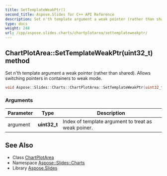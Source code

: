 ```yaml
---
title: SetTemplateWeakPtr()
second_title: Aspose.Slides for C++ API Reference
description: Set n'th template argument a weak pointer (rather than shared). Allows switching pointers in containers to weak mode.
type: docs
weight: 248
url: /cpp/aspose.slides.charts/chartplotarea/settemplateweakptr/
---
```

## ChartPlotArea::SetTemplateWeakPtr(uint32_t) method


Set n'th template argument a weak pointer (rather than shared). Allows switching pointers in containers to weak mode.

```cpp
void Aspose::Slides::Charts::ChartPlotArea::SetTemplateWeakPtr(uint32_t argument) override
```


### Arguments

| Parameter | Type | Description |
| --- | --- | --- |
| argument | **uint32_t** | Index of template argument to treat as weak poiner. |

## See Also

* Class [ChartPlotArea](./)
* Namespace [Aspose::Slides::Charts](../)
* Library [Aspose.Slides](../../)